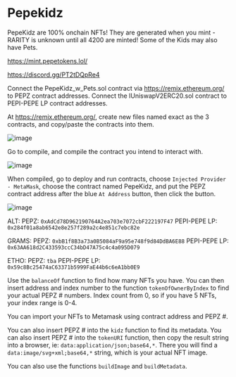 # Pepekidz
PepeKidz are 100% onchain NFTs! They are generated when you mint - RARITY is unknown until all 4200 are minted! Some of the Kids may also have Pets.

https://mint.pepetokens.lol/ 

https://discord.gg/PT2tDQpRe4


Connect the PepeKidz_w_Pets.sol contract via https://remix.ethereum.org/ to PEPZ contract addresses.
Connect the IUniswapV2ERC20.sol contract to PEPI-PEPE LP contract addresses.

At https://remix.ethereum.org/, create new files named exact as the 3 contracts, and copy/paste the contracts into them. 

![image](https://github.com/Pepetokensfamily/Pepekidz/assets/38845458/65a98dad-9919-480a-9b41-8318c82f8d01)

Go to compile, and compile the contract you intend to interact with. 

![image](https://github.com/Pepetokensfamily/Pepekidz/assets/38845458/98de56dd-8208-4865-b511-87c930973d4d)


When compiled, go to deploy and run contracts, choose `Injected Provider - MetaMask`, choose the contract named PepeKidz, and put the PEPZ contract address after the blue `At Address` button, then click the button. 

![image](https://github.com/Pepetokensfamily/Pepekidz/assets/38845458/75e536f5-6f2a-4a26-ad39-8aeead561f0e)



ALT:	  PEPZ: `0xAdCd78D962190764A2ea703e7072cbF222197F47` 	 PEPI-PEPE LP: `0x284f01a8ab6542e8e257f289a2c4e851c7ebc82e`

GRAMS:  PEPZ: `0xbB1f8B3a73a0B5084aF9a95e748f9d84DdBA6E88`  PEPI-PEPE LP: `0x63AA618d2C433593ccC34bD47A75c4c4a095D079`

ETHO:   PEPZ: `tba`  PEPI-PEPE LP: `0x59c8Bc25474aC63371b5999FaE44b6c6eA1bb0E9`

Use the `balanceOf` function to find how many NFTs you have. You can then insert address and index number to the function `tokenOfOwnerByIndex` to find your actual PEPZ # numbers. Index count from 0, so if you have 5 NFTs, your index range is 0-4.

You can import your NFTs to Metamask using contract address and PEPZ #.

You can also insert PEPZ # into the `kidz` function to find its metadata. 
You can also insert PEPZ # into the `tokenURI` function, then copy the result string into a browser, ie: `data:application/json;base64,*`. There you will find a `data:image/svg+xml;base64,*` string, which is your actual NFT image. 

You can also use the functions `buildImage` and `buildMetadata`.
